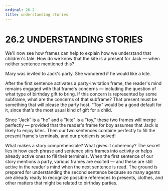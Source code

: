 ```yaml
---
ordinal: 26.2
title: understanding stories
---
```


# 26.2 UNDERSTANDING STORIES

We'll now see how frames can help to explain how we understand that children's tale. How do we know that the kite is a present for Jack &mdash; when neither sentence mentioned this?

Mary was invited to Jack's party. She wondered if he would like a kite.

After the first sentence activates a party-invitation frame, the reader's mind remains engaged with that frame's concerns &mdash; including the question of what type of birthday gift to bring. If this concern is represented by some subframe, what are the concerns of that subframe? That present must be something that will please the party host. "Toy" would be a good default for it, since that's the most usual kind of gift for a child.

Since "Jack" is a "he" and a "kite" is a "toy," these two frames will merge perfectly &mdash; provided that the reader's frame for boy assumes that Jack is likely to enjoy kites. Then our two sentences combine perfectly to fill the present frame's terminals, and our problem is solved!

What makes a story comprehensible? What gives it coherency? The secret lies in how each phrase and sentence stirs frames into activity or helps already active ones to fill their terminals. When the first sentence of our story mentions a party, various frames are excited &mdash; and these are still active in the reader's mind when the next sentence is read. The ground is prepared for understanding the second sentence because so many agents are already ready to recognize possible references to presents, clothes, and other matters that might be related to birthday parties.
